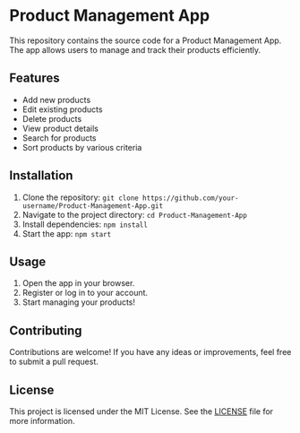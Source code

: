 # Product Management App

This repository contains the source code for a Product Management App. The app allows users to manage and track their products efficiently.

## Features

- Add new products
- Edit existing products
- Delete products
- View product details
- Search for products
- Sort products by various criteria

## Installation

1. Clone the repository: `git clone https://github.com/your-username/Product-Management-App.git`
2. Navigate to the project directory: `cd Product-Management-App`
3. Install dependencies: `npm install`
4. Start the app: `npm start`

## Usage

1. Open the app in your browser.
2. Register or log in to your account.
3. Start managing your products!

## Contributing

Contributions are welcome! If you have any ideas or improvements, feel free to submit a pull request.

## License

This project is licensed under the MIT License. See the [LICENSE](LICENSE) file for more information.
